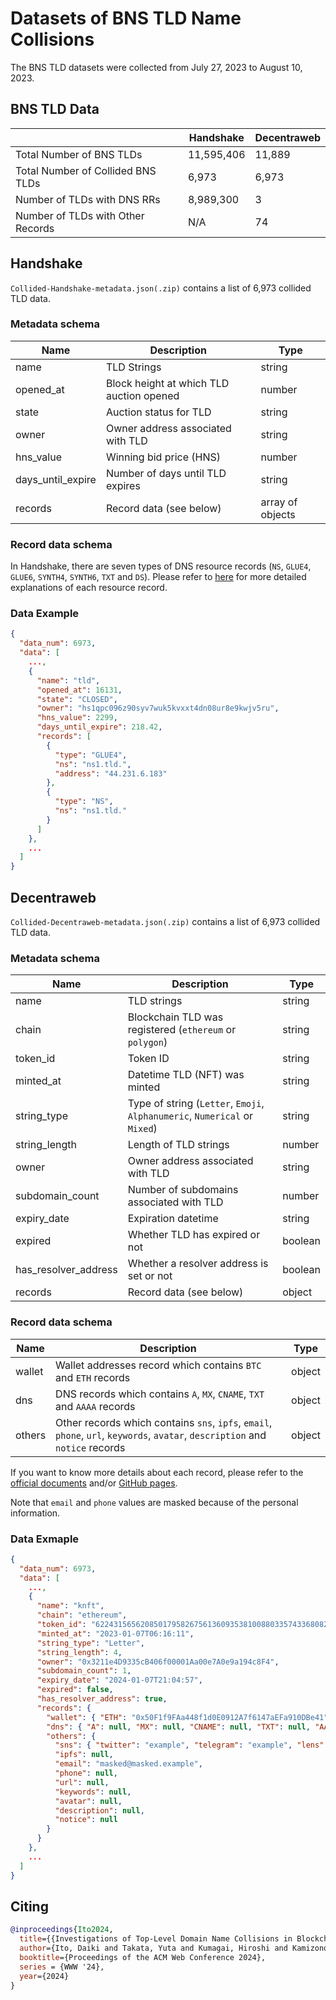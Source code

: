 # Datasets of BNS TLD Name Collisions

The BNS TLD datasets were collected from July 27, 2023 to August 10, 2023.

## BNS TLD Data

|                                   | Handshake  | Decentraweb |
| --------------------------------- | ---------- | ----------- |
| Total Number of BNS TLDs          | 11,595,406 | 11,889      |
| Total Number of Collided BNS TLDs | 6,973      | 6,973       |
| Number of TLDs with DNS RRs       | 8,989,300  | 3           |
| Number of TLDs with Other Records | N/A        | 74          |


## Handshake

`Collided-Handshake-metadata.json(.zip)` contains a list of 6,973 collided TLD data.

### Metadata schema

| Name              | Description                                 | Type   |
| ----------------- | ------------------------------------------- | ------ |
| name              | TLD Strings                                 | string |
| opened_at         | Block height at which TLD auction opened    | number |
| state             | Auction status for TLD                      | string |
| owner             | Owner address associated with TLD           | string |
| hns_value         | Winning bid price (HNS)                     | number |
| days_until_expire | Number of days until TLD expires            | string |
| records           | Record data (see below)                     | array of objects  |

### Record data schema

In Handshake, there are seven types of DNS resource records (`NS`, `GLUE4`, `GLUE6`, `SYNTH4`, `SYNTH6`, `TXT` and `DS`). Please refer to [here](https://hsd-dev.org/guides/resource-records.html) for more detailed explanations of each resource record.

### Data Example

```json
{
  "data_num": 6973,
  "data": [
    ...,
    {
      "name": "tld",
      "opened_at": 16131,
      "state": "CLOSED",
      "owner": "hs1qpc096z90syv7wuk5kvxxt4dn08ur8e9kwjv5ru",
      "hns_value": 2299,
      "days_until_expire": 218.42,
      "records": [
        {
          "type": "GLUE4",
          "ns": "ns1.tld.",
          "address": "44.231.6.183"
        },
        {
          "type": "NS",
          "ns": "ns1.tld."
        }
      ]
    },
    ...
  ]
}
```

## Decentraweb

`Collided-Decentraweb-metadata.json(.zip)` contains a list of 6,973 collided TLD data.

### Metadata schema

| Name                 | Description                                                                | Type    |
| -------------------- | -------------------------------------------------------------------------- | ------- |
| name                 | TLD strings                                                                | string  |
| chain                | Blockchain TLD was registered (`ethereum` or `polygon`)                    | string  |
| token_id             | Token ID                                                                   | string  |
| minted_at            | Datetime TLD (NFT) was minted                                              | string  |
| string_type          | Type of string (`Letter`, `Emoji`, `Alphanumeric`, `Numerical` or `Mixed`) | string  |
| string_length        | Length of TLD strings                                                      | number  |
| owner                | Owner address associated with TLD                                          | string  |
| subdomain_count      | Number of subdomains associated with TLD                                   | number  |
| expiry_date          | Expiration datetime                                                        | string  |
| expired              | Whether TLD has expired or not                                             | boolean |
| has_resolver_address | Whether a resolver address is set or not                                   | boolean |
| records              | Record data (see below)                                                    | object  |

### Record data schema

| Name   | Description                                                                                                                   | Type   |
| ------ | ----------------------------------------------------------------------------------------------------------------------------- | ------ |
| wallet | Wallet addresses record which contains `BTC` and `ETH` records                                                                | object |
| dns    | DNS records which contains `A`, `MX`, `CNAME`, `TXT` and `AAAA` records                                                       | object |
| others | Other records which contains `sns`, `ipfs`, `email`, `phone`, `url`, `keywords`, `avatar`, `description` and `notice` records | object |

If you want to know more details about each record, please refer to the [official documents](https://docs.decentraweb.org/decentraweb/for-developers/full-integration-core-library) and/or [GitHub pages](https://github.com/decentraweb/decentrawebjs).

Note that `email` and `phone` values are masked because of the personal information.

### Data Exmaple

```json
{
  "data_num": 6973,
  "data": [
    ...,
    {
      "name": "knft",
      "chain": "ethereum",
      "token_id": "62243156562085017958267561360935381008803357433680823832621033116482340892363",
      "minted_at": "2023-01-07T06:16:11",
      "string_type": "Letter",
      "string_length": 4,
      "owner": "0x3211e4D9335cB406f00001Aa00e7A0e9a194c8F4",
      "subdomain_count": 1,
      "expiry_date": "2024-01-07T21:04:57",
      "expired": false,
      "has_resolver_address": true,
      "records": {
        "wallet": { "ETH": "0x50F1f9FAa448f1d0E0912A7f6147aEFa910DBe41", "BTC": null },
        "dns": { "A": null, "MX": null, "CNAME": null, "TXT": null, "AAAA": null },
        "others": {
          "sns": { "twitter": "example", "telegram": "example", "lens": "example" },
          "ipfs": null,
          "email": "masked@masked.example",
          "phone": null,
          "url": null,
          "keywords": null,
          "avatar": null,
          "description": null,
          "notice": null
        }
      }
    },
    ...
  ]
}
```

## Citing

```bibtex
@inproceedings{Ito2024,
  title={{Investigations of Top-Level Domain Name Collisions in Blockchain Naming Services}},
  author={Ito, Daiki and Takata, Yuta and Kumagai, Hiroshi and Kamizono, Masaki},
  booktitle={Proceedings of the ACM Web Conference 2024},
  series = {WWW '24},
  year={2024}
}
```
